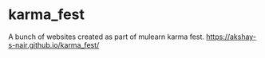 # karma_fest
A bunch of websites created as part of mulearn karma fest.
https://akshay-s-nair.github.io/karma_fest/
